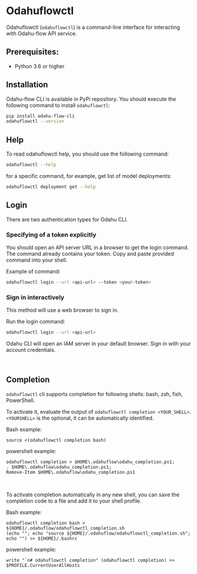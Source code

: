 # Odahuflowctl

Odahuflowctl (`odahuflowctl`) is a command-line interface for interacting with Odahu-flow API service.

## Prerequisites:

-  Python 3.6 or higher

## Installation

Odahu-flow CLI is available in PyPi repository. You should execute the following command to install `odahuflowctl`:

```bash
pip install odahu-flow-cli
odahuflowctl --version
```

## Help

To read odahuflowctl help, you should use the following command:

```bash
odahuflowctl --help
```

for a specific command, for example, get list of model deployments:

```bash
odahuflowctl deployment get --help
```

## Login

There are two authentication types for Odahu CLI.

### Specifying of a token explicitly

You should open an API server URL in a browser to get the login command.
The command already contains your token.
Copy and paste provided command into your shell. 

Example of command:
```bash
odahuflowctl login --url <api-url> --token <your-token>
```

### Sign in interactively

This method will use a web browser to sign in. 

Run the login command:
```bash
odahuflowctl login --url <api-url>
```

Odahu CLI will open an IAM server in your default browser. Sign in with your account credentials.

<br>

## Completion

`odahuflowctl` cli supports completion for following shells: bash, zsh, fish, PowerShell.

To activate it, evaluate the output of `odahuflowctl completion <YOUR_SHELL>`.  
`<YOURSHELL>` is the optional, it can be automatically identified.

Bash example:
```shell script
source <(odahuflowctl completion bash)
```

powershell example: 
```shell script
odahuflowctl completion > $HOME\.odahuflow\odahu_completion.ps1;
. $HOME\.odahuflow\odahu_completion.ps1;
Remove-Item $HOME\.odahuflow\odahu_completion.ps1
```

<br>

To activate completion automatically in any new shell, you can save the completion code to a file 
and add it to your shell profile.

Bash example:
```shell script
odahuflowctl completion bash > ${HOME}/.odahuflow/odahuflowctl_completion.sh
(echo ""; echo "source ${HOME}/.odahuflow/odahuflowctl_completion.sh"; echo "") >> ${HOME}/.bashrc
```

powershell example: 
```shell script
write "`n# odahuflowctl completion" (odahuflowctl completion) >> $PROFILE.CurrentUserAllHosts
```